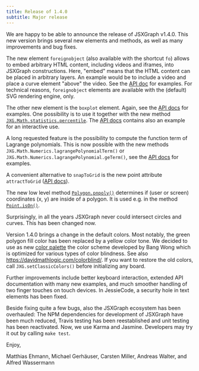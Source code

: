 ```yaml
---
title: Release of 1.4.0
subtitle: Major release
---
```


We are happy to be able to announce the release of JSXGraph v1.4.0. This new version brings several new elements and methods, as well as many improvements and bug fixes.

The new element `foreignobject` (also available with the shortcut `fo`) allows to embed arbitrary HTML content, including videos and iframes, into JSXGraph constructions. Here, "embed" means that the HTML content can be placed in arbitrary layers. An example would be to include a video and place a curve element "above" the video. See the [API doc](https://jsxgraph.org/docs/symbols/ForeignObject.html) for examples.
For technical reasons, `foreignobject` elements are available with the (default) SVG rendering engine, only.

The other new element is the `boxplot` element. Again, see the [API docs](https://jsxgraph.org/docs/symbols/Boxplot.html) for examples. One possibility is to use it together with the new method [`JXG.Math.statistics.percentile`](https://jsxgraph.org/docs/symbols/JXG.Math.Statistics.html#.percentile). The [API docs](https://jsxgraph.org/docs/symbols/Boxplot.html) contains also an example for an interactive use.

A long requested feature is the possibility to compute the function term of Lagrange polynomials. This is now possible with the new methods `JXG.Math.Numerics.lagrangePolynomialTerm()` or `JXG.Math.Numerics.lagrangePolynomial.geTerm()`, see the [API docs](https://jsxgraph.org/docs/symbols/JXG.Math.Numerics.html#.lagrangePolynomialTerm) for examples.

A convenient alternative to `snapToGrid` is the new point attribute `attractToGrid` ([API docs](https://jsxgraph.org/docs/symbols/Point.html#attractToGrid)).

The new low level method [`Polygon.pnpoly()`](https://jsxgraph.org/docs/symbols/JXG.Polygon.html#pnpoly) determines if (user or screen) coordinates (x, y) are inside of a polygon. It is used e.g. in the method [`Point.isOn()`](https://jsxgraph.org/docs/symbols/JXG.Point.html#isOn).

Surprisingly, in all the years JSXGraph never could intersect circles and curves. This has been changed now.

Version 1.4.0 brings a change in the default colors. Most notably, the green polygon fill color has been replaced by a yellow color tone. We decided to use as new [color palette](https://jsxgraph.org/docs/symbols/JXG.html#.paletteWong) the color scheme developed by Bang Wong which is optimized for various types of color blindness. See also <https://davidmathlogic.com/colorblind/>. If you want to restore the old colors, call `JXG.setClassicColors()` before initializing any board.

Further improvements include better keyboard interaction, extended API documentation with many new examples, and much smoother handling of two finger touches on touch devices. In JessieCode, a security hole in text elements has been fixed.

Beside fixing quite a few bugs, also the JSXGraph ecosystem has been overhauled: The NPM dependencies for development of JSXGraph have been much reduced, Travis testing has been reestablished and unit testing has been reactivated. Now, we use Karma and Jasmine. Developers may try it out by calling `make test`.

Enjoy,

Matthias Ehmann, Michael Gerhäuser, Carsten Miller, Andreas Walter, and Alfred Wassermann
